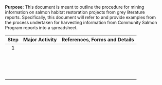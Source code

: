 **Purpose:** This document is meant to outline the procedure for mining information on salmon habitat restoration projects from grey literature reports. Specifically, this document will refer to and provide examples from the process undertaken for harvesting information from Community Salmon Program reports into a spreadsheet.

| **Step** | **Major Activity** | **References, Forms and Details** |
|:--------:|:-------------------|-----------------------------------|
|    1     |                    |                                   |
|          |                    |                                   |
|          |                    |                                   |
|          |                    |                                   |
|          |                    |                                   |
|          |                    |                                   |
|          |                    |                                   |
|          |                    |                                   |
|          |                    |                                   |
|          |                    |                                   |
|          |                    |                                   |
|          |                    |                                   |
|          |                    |                                   |
|          |                    |                                   |
|          |                    |                                   |
|          |                    |                                   |
